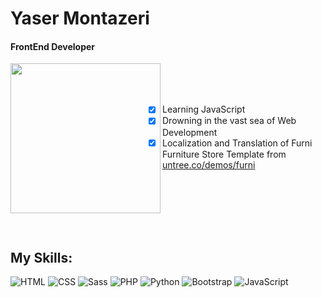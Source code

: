# Yaser Montazeri

#### FrontEnd Developer
<img align="left" width="240" src="https://i.giphy.com/media/v1.Y2lkPTc5MGI3NjExcnl2MXlkZGZ3endjNjdoNXhlMGFuM3dzb3ZvZ2M2anF6OGx5NzZmciZlcD12MV9pbnRlcm5hbF9naWZfYnlfaWQmY3Q9cw/5eLDrEaRGHegx2FeF2/giphy.gif">

<br>
<br>
<br>

- [x] Learning JavaScript<br>
- [x] Drowning in the vast sea of Web Development<br>
- [x] Localization and Translation of Furni Furniture Store Template from [untree.co/demos/furni](https://untree.co/demos/furni/)

<br>
<br>
<br>
<br>
<br> 

## My Skills:

![HTML](https://img.icons8.com/color/48/000000/html-5.png) ![CSS](https://img.icons8.com/color/48/000000/css3.png) ![Sass](https://img.icons8.com/color/48/000000/sass.png) ![PHP](https://img.icons8.com/color/48/000000/php.png) ![Python](https://img.icons8.com/color/48/000000/python.png) ![Bootstrap](https://img.icons8.com/color/48/000000/bootstrap.png) ![JavaScript](https://img.icons8.com/color/48/000000/javascript.png)
